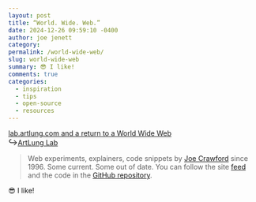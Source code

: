 ```yaml
---
layout: post
title: “World. Wide. Web.”
date: 2024-12-26 09:59:10 -0400
author: joe jenett
category: 
permalink: /world-wide-web/
slug: world-wide-web
summary: 😎 I like!
comments: true
categories:
  - inspiration
  - tips
  - open-source
  - resources
---
```

<a title="ArtLung: lab.artlung.com and a return to a World Wide Web ~ 23 Dec 2024" href="https://artlung.com/blog/2024/12/23/lab-artlung-com-and-a-return-to-a-world-wide-web/">lab.artlung.com and a return to a World Wide Web</a><br><big>&#8618;</big><a title="ArtLung Lab: Web Tech Experiments by Joe Crawford / ArtLung Lab" href="https://lab.artlung.com/">ArtLung Lab</a>

<blockquote><p>Web experiments, explainers, code snippets by <a href="https://artlung.com/">Joe Crawford</a> since 1996. Some current. Some out of date. You can follow the site <a href="https://lab.artlung.com/feed.xml">feed</a> and the code in the <a href="https://github.com/artlung/lab.artlung.com">GitHub repository</a>.</p></blockquote>
😎 I like!
<p>
<a style="display:none;" href="https://brid.gy/publish/mastodon"><small>(cross-posted to mastodon)</small></a>
</p>